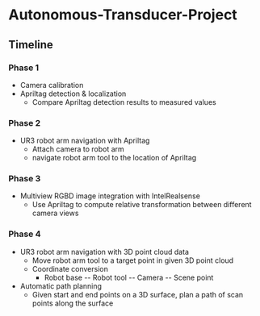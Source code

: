# Autonomous-Transducer-Project
## Timeline
### Phase 1
- Camera calibration
- Apriltag detection & localization
  - Compare Apriltag detection results to measured values
### Phase 2
- UR3 robot arm navigation with Apriltag
  - Attach camera to robot arm
  - navigate robot arm tool to the location of Apriltag
### Phase 3
- Multiview RGBD image integration with IntelRealsense 
  - Use Apriltag to compute relative transformation between different camera views
### Phase 4
- UR3 robot arm navigation with 3D point cloud data
  - Move robot arm tool to a target point in given 3D point cloud
  - Coordinate conversion
    - Robot base -- Robot tool -- Camera -- Scene point
- Automatic path planning
  - Given start and end points on a 3D surface, plan a path of scan points along the surface
    

